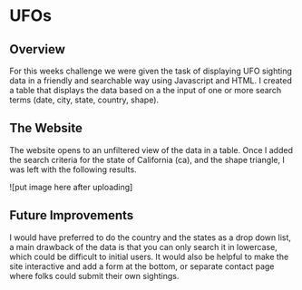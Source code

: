# UFOs
## Overview 
For this weeks challenge we were given the task of displaying UFO sighting data in a friendly and searchable way using Javascript and HTML. I created a table that displays the data based on a the input of one or more search terms (date, city, state, country, shape).

## The Website
The website opens to an unfiltered view of the data in a table.  Once I added the search criteria for the state of California (ca), and the shape triangle, I was left with the following results.

![put image here after uploading]

## Future Improvements

I would have preferred to do the country and the states as a drop down list, a main drawback of the data is that you can only search it in lowercase, which could be difficult to initial users.  It would also be helpful to make the site interactive and add a form at the bottom, or separate contact page where folks could submit their own sightings.  

